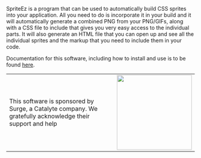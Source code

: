 SpriteEz is a program that can be used to automatically build CSS sprites into your application.
All you need to do is incorporate it in your build and it will automatically generate a combined PNG from your PNG/GIFs,
along with a CSS file to include that gives you very easy access to the individual parts.
It will also generate an HTML file that you can open up and see all the individual sprites and the markup that you need to include them in your code.

Documentation for this software, including how to install and use is to be found <a href="https://github.com/EngagingGear/SpriteEz/wiki">here</a>.

<table>
  <tr>
  <td>This software is sponsored by Surge, a Catalyte company. We gratefully acknowledge their support and help</td>
  <td><img width="200px" src="https://user-images.githubusercontent.com/88802169/144468950-d0a8fadf-8fa8-4893-801c-f543e11da9e9.png" /></td>
  </tr>
</table>


